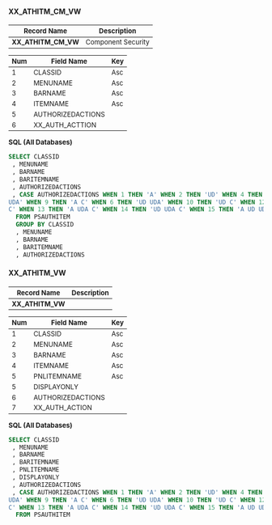 <style scoped>
table {
  font-size: 13px;
}
</style>

#### **XX_ATHITM_CM_VW** 
| Record Name         | Description        |  
| ------------------- | ------------------ | 
| **XX_ATHITM_CM_VW** | Component Security |

| Num | Field Name         | Key | 
| --- | ------------------ | --- | 
| 1   | CLASSID            | Asc |
| 2   | MENUNAME           | Asc |
| 3   | BARNAME            | Asc |
| 4   | ITEMNAME           | Asc |
| 5   | AUTHORIZEDACTIONS  |     |
| 6   | XX_AUTH_ACTTION    |     |

 <font size="2">**SQL (All Databases)**</font> 

``` SQL 
SELECT CLASSID 
 , MENUNAME 
 , BARNAME 
 , BARITEMNAME 
 , AUTHORIZEDACTIONS 
 , CASE AUTHORIZEDACTIONS WHEN 1 THEN 'A' WHEN 2 THEN 'UD' WHEN 4 THEN 'UDA' WHEN 8 THEN 'C' WHEN 3 THEN 'A UD' WHEN 5 THEN 'A 
UDA' WHEN 9 THEN 'A C' WHEN 6 THEN 'UD UDA' WHEN 10 THEN 'UD C' WHEN 12 THEN 'UDA C' WHEN 7 THEN 'A UD UDA' WHEN 11 THEN 'A UD 
C' WHEN 13 THEN 'A UDA C' WHEN 14 THEN 'UD UDA C' WHEN 15 THEN 'A UD UDA C' END 
  FROM PSAUTHITEM 
  GROUP BY CLASSID 
  , MENUNAME 
  , BARNAME 
  , BARITEMNAME 
  , AUTHORIZEDACTIONS
```

#### **XX_ATHITM_VW** 
| Record Name         | Description        |  
| ------------------- | ------------------ | 
| **XX_ATHITM_VW**    |                    |

| Num | Field Name         | Key | 
| --- | ------------------ | --- | 
| 1   | CLASSID            | Asc |
| 2   | MENUNAME           | Asc |
| 3   | BARNAME            | Asc |
| 4   | ITEMNAME           | Asc |
| 5   | PNLITEMNAME        | Asc |
| 5   | DISPLAYONLY        |     |
| 6   | AUTHORIZEDACTIONS  |     |
| 7   | XX_AUTH_ACTION     |     |

 <font size="2">**SQL (All Databases)**</font> 
``` SQL
SELECT CLASSID 
 , MENUNAME 
 , BARNAME 
 , BARITEMNAME 
 , PNLITEMNAME 
 , DISPLAYONLY 
 , AUTHORIZEDACTIONS 
 , CASE AUTHORIZEDACTIONS WHEN 1 THEN 'A' WHEN 2 THEN 'UD' WHEN 4 THEN 'UDA' WHEN 8 THEN 'C' WHEN 3 THEN 'A UD' WHEN 5 THEN 'A 
UDA' WHEN 9 THEN 'A C' WHEN 6 THEN 'UD UDA' WHEN 10 THEN 'UD C' WHEN 12 THEN 'UDA C' WHEN 7 THEN 'A UD UDA' WHEN 11 THEN 'A UD 
C' WHEN 13 THEN 'A UDA C' WHEN 14 THEN 'UD UDA C' WHEN 15 THEN 'A UD UDA C' END 
  FROM PSAUTHITEM
```
